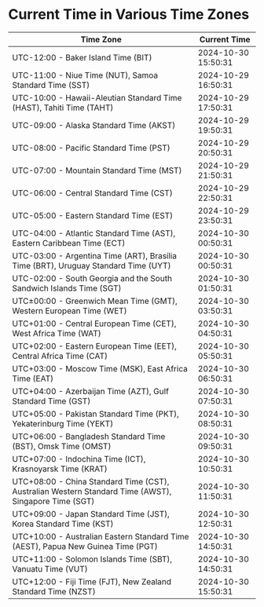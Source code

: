 # Current Time in Various Time Zones

| Time Zone | Current Time |
|-----------|--------------|
| UTC-12:00 - Baker Island Time (BIT) | 2024-10-30 15:50:31 |
| UTC-11:00 - Niue Time (NUT), Samoa Standard Time (SST) | 2024-10-29 16:50:31 |
| UTC-10:00 - Hawaii-Aleutian Standard Time (HAST), Tahiti Time (TAHT) | 2024-10-29 17:50:31 |
| UTC-09:00 - Alaska Standard Time (AKST) | 2024-10-29 19:50:31 |
| UTC-08:00 - Pacific Standard Time (PST) | 2024-10-29 20:50:31 |
| UTC-07:00 - Mountain Standard Time (MST) | 2024-10-29 21:50:31 |
| UTC-06:00 - Central Standard Time (CST) | 2024-10-29 22:50:31 |
| UTC-05:00 - Eastern Standard Time (EST) | 2024-10-29 23:50:31 |
| UTC-04:00 - Atlantic Standard Time (AST), Eastern Caribbean Time (ECT) | 2024-10-30 00:50:31 |
| UTC-03:00 - Argentina Time (ART), Brasília Time (BRT), Uruguay Standard Time (UYT) | 2024-10-30 00:50:31 |
| UTC-02:00 - South Georgia and the South Sandwich Islands Time (SGT) | 2024-10-30 01:50:31 |
| UTC±00:00 - Greenwich Mean Time (GMT), Western European Time (WET) | 2024-10-30 03:50:31 |
| UTC+01:00 - Central European Time (CET), West Africa Time (WAT) | 2024-10-30 04:50:31 |
| UTC+02:00 - Eastern European Time (EET), Central Africa Time (CAT) | 2024-10-30 05:50:31 |
| UTC+03:00 - Moscow Time (MSK), East Africa Time (EAT) | 2024-10-30 06:50:31 |
| UTC+04:00 - Azerbaijan Time (AZT), Gulf Standard Time (GST) | 2024-10-30 07:50:31 |
| UTC+05:00 - Pakistan Standard Time (PKT), Yekaterinburg Time (YEKT) | 2024-10-30 08:50:31 |
| UTC+06:00 - Bangladesh Standard Time (BST), Omsk Time (OMST) | 2024-10-30 09:50:31 |
| UTC+07:00 - Indochina Time (ICT), Krasnoyarsk Time (KRAT) | 2024-10-30 10:50:31 |
| UTC+08:00 - China Standard Time (CST), Australian Western Standard Time (AWST), Singapore Time (SGT) | 2024-10-30 11:50:31 |
| UTC+09:00 - Japan Standard Time (JST), Korea Standard Time (KST) | 2024-10-30 12:50:31 |
| UTC+10:00 - Australian Eastern Standard Time (AEST), Papua New Guinea Time (PGT) | 2024-10-30 14:50:31 |
| UTC+11:00 - Solomon Islands Time (SBT), Vanuatu Time (VUT) | 2024-10-30 14:50:31 |
| UTC+12:00 - Fiji Time (FJT), New Zealand Standard Time (NZST) | 2024-10-30 15:50:31 |
